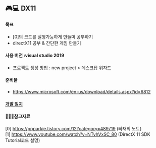 ## 🎮💻 DX11

#### 목표
  - [0]의 코드를 실행가능하게 만들며 공부하기
  - directX11 공부 & 간단한 게임 만들기
#### 사용 버전 :visual studio 2019

- 프로젝트 생성 방법 :  new project > 데스크탑 위자드 
#### 준비물 
- https://www.microsoft.com/en-us/download/details.aspx?id=6812

#### [개발 일지](https://github.com/JuyeongHwang/DX11/blob/main/DevLog.md)
  

#### 📘📙📒참고자료

[0] https://ppparkje.tistory.com/12?category=489719 (빠재의 노트) <br>
[1] https://www.youtube.com/watch?v=NTvhVxSC_80 (DirectX 11 SDK Tutorial코드 설명)
